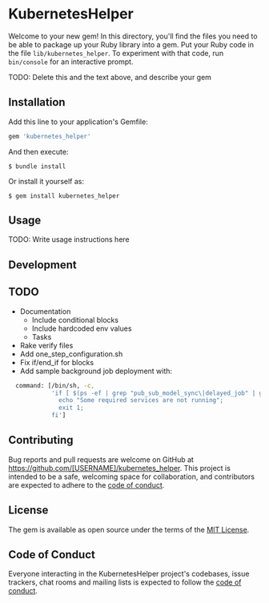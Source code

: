 # KubernetesHelper

Welcome to your new gem! In this directory, you'll find the files you need to be able to package up your Ruby library into a gem. Put your Ruby code in the file `lib/kubernetes_helper`. To experiment with that code, run `bin/console` for an interactive prompt.

TODO: Delete this and the text above, and describe your gem

## Installation

Add this line to your application's Gemfile:

```ruby
gem 'kubernetes_helper'
```

And then execute:

    $ bundle install

Or install it yourself as:

    $ gem install kubernetes_helper

## Usage

TODO: Write usage instructions here

## Development


## TODO
- Documentation
    - Include conditional blocks
    - Include hardcoded env values
    - Tasks
- Rake verify files
- Add one_step_configuration.sh
- Fix if/end_if for blocks
- Add sample background job deployment with:
```bash
  command: [/bin/sh, -c,
            'if [ $(ps -ef | grep "pub_sub_model_sync\|delayed_job" | grep -v "grep" | wc -l) -lt 2 ]; then
              echo "Some required services are not running"; 
              exit 1;
            fi']
```

## Contributing

Bug reports and pull requests are welcome on GitHub at https://github.com/[USERNAME]/kubernetes_helper. This project is intended to be a safe, welcoming space for collaboration, and contributors are expected to adhere to the [code of conduct](https://github.com/[USERNAME]/kubernetes_helper/blob/master/CODE_OF_CONDUCT.md).


## License

The gem is available as open source under the terms of the [MIT License](https://opensource.org/licenses/MIT).

## Code of Conduct

Everyone interacting in the KubernetesHelper project's codebases, issue trackers, chat rooms and mailing lists is expected to follow the [code of conduct](https://github.com/[USERNAME]/kubernetes_helper/blob/master/CODE_OF_CONDUCT.md).
